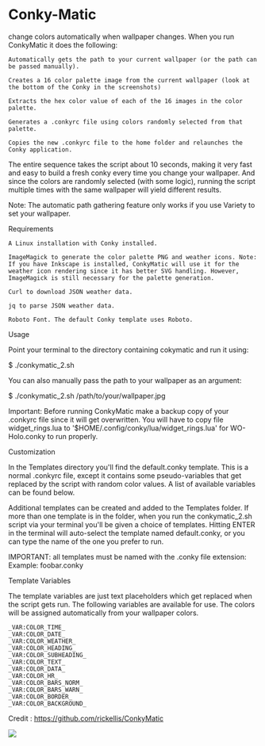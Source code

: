 # Conky-Matic
change colors automatically when wallpaper changes.
When you run ConkyMatic it does the following:

    Automatically gets the path to your current wallpaper (or the path can be passed manually).

    Creates a 16 color palette image from the current wallpaper (look at the bottom of the Conky in the screenshots)

    Extracts the hex color value of each of the 16 images in the color palette.

    Generates a .conkyrc file using colors randomly selected from that palette.

    Copies the new .conkyrc file to the home folder and relaunches the Conky application.

The entire sequence takes the script about 10 seconds, making it very fast and easy to build a fresh conky every time you change your wallpaper. And since the colors are randomly selected (with some logic), running the script multiple times with the same wallpaper will yield different results.

Note: The automatic path gathering feature only works if you use Variety to set your wallpaper.

Requirements

    A Linux installation with Conky installed.

    ImageMagick to generate the color palette PNG and weather icons. Note: If you have Inkscape is installed, ConkyMatic will use it for the weather icon rendering since it has better SVG handling. However, ImageMagick is still necessary for the palette generation.

    Curl to download JSON weather data.

    jq to parse JSON weather data.

    Roboto Font. The default Conky template uses Roboto.

Usage

Point your terminal to the directory containing cokymatic and run it using:

$   ./conkymatic_2.sh

You can also manually pass the path to your wallpaper as an argument:

$   ./conkymatic_2.sh /path/to/your/wallpaper.jpg

Important: Before running ConkyMatic make a backup copy of your .conkyrc file since it will get overwritten.
           You will have to copy file widget_rings.lua to  '$HOME/.config/conky/lua/widget_rings.lua' for WO-Holo.conky            to run properly.



Customization

In the Templates directory you'll find the default.conky template. This is a normal .conkyrc file, except it contains some pseudo-variables that get replaced by the script with random color values. A list of available variables can be found below.

Additional templates can be created and added to the Templates folder. If more than one template is in the folder, when you run the conkymatic_2.sh script via your terminal you'll be given a choice of templates. Hitting ENTER in the terminal will auto-select the template named default.conky, or you can type the name of the one you prefer to run.

IMPORTANT: all templates must be named with the .conky file extension: Example: foobar.conky


Template Variables

The template variables are just text placeholders which get replaced when the script gets run. The following variables are available for use. The colors will be assigned automatically from your wallpaper colors.

    _VAR:COLOR_TIME_ 
    _VAR:COLOR_DATE_ 
    _VAR:COLOR_WEATHER_ 
    _VAR:COLOR_HEADING_ 
    _VAR:COLOR_SUBHEADING_ 
    _VAR:COLOR_TEXT_ 
    _VAR:COLOR_DATA_
    _VAR:COLOR_HR_
    _VAR:COLOR_BARS_NORM_
    _VAR:COLOR_BARS_WARN_
    _VAR:COLOR_BORDER_
    _VAR:COLOR_BACKGROUND_


Credit : https://github.com/rickellis/ConkyMatic

<img src="https://i.imgur.com/0wnpjL0.jpg" />
